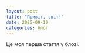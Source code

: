 ```yaml
---
layout: post
title: "Привіт, світ!"
date: 2025-09-10
categories: блог
---
```


Це моя перша стаття у блозі.
